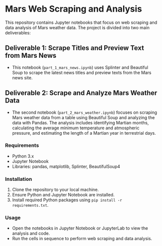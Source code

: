 # Mars Web Scraping and Analysis

This repository contains Jupyter notebooks that focus on web scraping and data analysis of Mars weather data. The project is divided into two main deliverables:

## Deliverable 1: Scrape Titles and Preview Text from Mars News
- This notebook (`part_1_mars_news.ipynb`) uses Splinter and Beautiful Soup to scrape the latest news titles and preview texts from the Mars news site.

## Deliverable 2: Scrape and Analyze Mars Weather Data
- The second notebook (`part_2_mars_weather.ipynb`) focuses on scraping Mars weather data from a table using Beautiful Soup and analyzing the data with Pandas. The analysis includes identifying Martian months, calculating the average minimum temperature and atmospheric pressure, and estimating the length of a Martian year in terrestrial days.

### Requirements
- Python 3.x
- Jupyter Notebook
- Libraries: pandas, matplotlib, Splinter, BeautifulSoup4

### Installation
1. Clone the repository to your local machine.
2. Ensure Python and Jupyter Notebook are installed.
3. Install required Python packages using `pip install -r requirements.txt`.

### Usage
- Open the notebooks in Jupyter Notebook or JupyterLab to view the analysis and code.
- Run the cells in sequence to perform web scraping and data analysis.